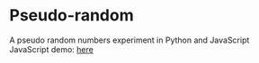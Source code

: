 # Pseudo-random
A pseudo random numbers experiment in Python and JavaScript   
JavaScript demo: [here](https://pseudorandom.netlify.com/)
